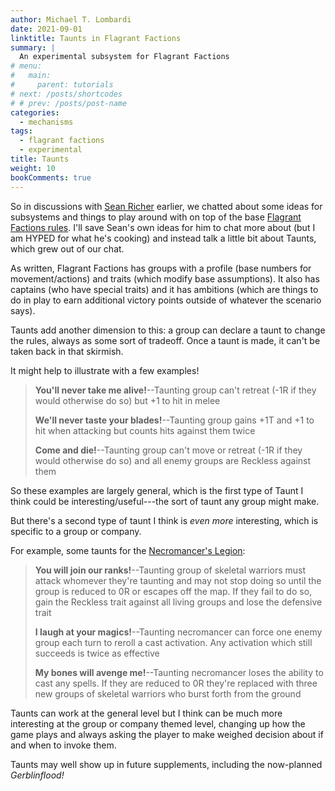 ```yaml
---
author: Michael T. Lombardi
date: 2021-09-01
linktitle: Taunts in Flagrant Factions
summary: |
  An experimental subsystem for Flagrant Factions
# menu:
#   main:
#     parent: tutorials
# next: /posts/shortcodes
# # prev: /posts/post-name
categories:
  - mechanisms
tags:
  - flagrant factions
  - experimental
title: Taunts
weight: 10
bookComments: true
---
```


So in discussions with [Sean Richer](https://twitter.com/HypatiasAngst) earlier, we chatted about
some ideas for subsystems and things to play around with on top of the base
[Flagrant Factions rules](/games/factions/rules). I'll save Sean's own ideas for him to chat more
about (but I am HYPED for what he's cooking) and instead talk a little bit about Taunts, which grew
out of our chat.

As written, Flagrant Factions has groups with a profile (base numbers for movement/actions) and
traits (which modify base assumptions). It also has captains (who have special traits) and it has
ambitions (which are things to do in play to earn additional victory points outside of whatever the
scenario says).

Taunts add another dimension to this: a group can declare a taunt to change the rules, always as
some sort of tradeoff. Once a taunt is made, it can't be taken back in that skirmish.

It might help to illustrate with a few examples!

> **You'll never take me alive!**--Taunting group can't retreat (-1R if they would otherwise do so)
> but +1 to hit in melee
>
> **We'll never taste your blades!**--Taunting group gains +1T and +1 to hit when attacking but
> counts hits against them twice
>
> **Come and die!**--Taunting group can't move or retreat (-1R if they would otherwise do so) and
> all enemy groups are Reckless against them

So these examples are largely general, which is the first type of Taunt I think could be
interesting/useful---the sort of taunt any group might make.

But there's a second type of taunt I think is _even more_ interesting, which is specific to a group
or company.

For example, some taunts for the [Necromancer's Legion](/games/factions/companies#Necromancers-Legion):

> **You will join our ranks!**--Taunting group of skeletal warriors must attack whomever they're
> taunting and may not stop doing so until the group is reduced to 0R or escapes off the map. If
> they fail to do so, gain the Reckless trait against all living groups and lose the defensive trait
>
> **I laugh at your magics!**--Taunting necromancer can force one enemy group each turn to reroll a
> cast activation. Any activation which still succeeds is twice as effective
>
> **My bones will avenge me!**--Taunting necromancer loses the ability to cast any spells. If they
> are reduced to 0R they're replaced with three new groups of skeletal warriors who burst forth
> from the ground

Taunts can work at the general level but I think can be much more interesting at the group or
company themed level, changing up how the game plays and always asking the player to make weighed
decision about if and when to invoke them.

Taunts may well show up in future supplements, including the now-planned _Gerblinflood!_

